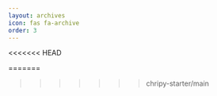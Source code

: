 ```yaml
---
layout: archives
icon: fas fa-archive
order: 3
---
```

<<<<<<< HEAD

=======
>>>>>>> chripy-starter/main
